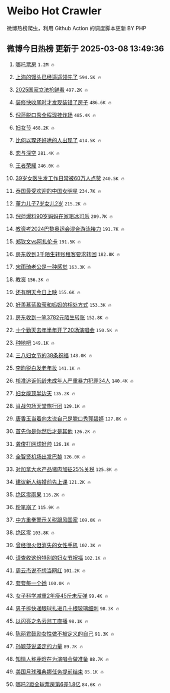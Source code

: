 # Weibo Hot Crawler 



微博热榜爬虫，利用 Github Action 的调度脚本更新 BY PHP 


## 微博今日热榜 更新于 2025-03-08 13:49:36 
1. [哪吒票房](https://s.weibo.com/weibo?q=%E5%93%AA%E5%90%92%E7%A5%A8%E6%88%BF&t=31&band_rank=1&Refer=top) `1.2M 🔥` 

1. [上海的馒头已经遥遥领先了](https://s.weibo.com/weibo?q=%E4%B8%8A%E6%B5%B7%E7%9A%84%E9%A6%92%E5%A4%B4%E5%B7%B2%E7%BB%8F%E9%81%A5%E9%81%A5%E9%A2%86%E5%85%88%E4%BA%86&t=31&band_rank=2&Refer=top) `594.5K 🔥` 

1. [2025国家立法抢鲜看](https://s.weibo.com/weibo?q=%232025%E5%9B%BD%E5%AE%B6%E7%AB%8B%E6%B3%95%E6%8A%A2%E9%B2%9C%E7%9C%8B%23&t=31&band_rank=3&Refer=top) `497.2K 🔥` 

1. [装修快收尾时才发现装错了房子](https://s.weibo.com/weibo?q=%23%E8%A3%85%E4%BF%AE%E5%BF%AB%E6%94%B6%E5%B0%BE%E6%97%B6%E6%89%8D%E5%8F%91%E7%8E%B0%E8%A3%85%E9%94%99%E4%BA%86%E6%88%BF%E5%AD%90%23&t=31&band_rank=4&Refer=top) `486.6K 🔥` 

1. [倪萍脱口秀全程现挂炸场](https://s.weibo.com/weibo?q=%E5%80%AA%E8%90%8D%E8%84%B1%E5%8F%A3%E7%A7%80%E5%85%A8%E7%A8%8B%E7%8E%B0%E6%8C%82%E7%82%B8%E5%9C%BA&t=31&band_rank=5&Refer=top) `485.4K 🔥` 

1. [妇女节](https://s.weibo.com/weibo?q=%23%E5%A6%87%E5%A5%B3%E8%8A%82%23&t=31&band_rank=6&Refer=top) `468.2K 🔥` 

1. [比何以琛还好哄的人出现了](https://s.weibo.com/weibo?q=%E6%AF%94%E4%BD%95%E4%BB%A5%E7%90%9B%E8%BF%98%E5%A5%BD%E5%93%84%E7%9A%84%E4%BA%BA%E5%87%BA%E7%8E%B0%E4%BA%86&t=31&band_rank=7&Refer=top) `414.5K 🔥` 

1. [恋与深空](https://s.weibo.com/weibo?q=%23%E6%81%8B%E4%B8%8E%E6%B7%B1%E7%A9%BA%23&t=31&band_rank=8&Refer=top) `281.4K 🔥` 

1. [王者荣耀](https://s.weibo.com/weibo?q=%E7%8E%8B%E8%80%85%E8%8D%A3%E8%80%80&t=31&band_rank=9&Refer=top) `246.0K 🔥` 

1. [39岁女医生发工作日常被60万人点赞](https://s.weibo.com/weibo?q=%2339%E5%B2%81%E5%A5%B3%E5%8C%BB%E7%94%9F%E5%8F%91%E5%B7%A5%E4%BD%9C%E6%97%A5%E5%B8%B8%E8%A2%AB60%E4%B8%87%E4%BA%BA%E7%82%B9%E8%B5%9E%23&t=31&band_rank=10&Refer=top) `240.5K 🔥` 

1. [泰国最受欢迎的中国女明星](https://s.weibo.com/weibo?q=%23%E6%B3%B0%E5%9B%BD%E6%9C%80%E5%8F%97%E6%AC%A2%E8%BF%8E%E7%9A%84%E4%B8%AD%E5%9B%BD%E5%A5%B3%E6%98%8E%E6%98%9F%23&t=31&band_rank=11&Refer=top) `234.7K 🔥` 

1. [董力儿子7岁女儿2岁](https://s.weibo.com/weibo?q=%23%E8%91%A3%E5%8A%9B%E5%84%BF%E5%AD%907%E5%B2%81%E5%A5%B3%E5%84%BF2%E5%B2%81%23&t=31&band_rank=12&Refer=top) `215.2K 🔥` 

1. [倪萍爆料90岁妈妈在家喝冰可乐](https://s.weibo.com/weibo?q=%E5%80%AA%E8%90%8D%E7%88%86%E6%96%9990%E5%B2%81%E5%A6%88%E5%A6%88%E5%9C%A8%E5%AE%B6%E5%96%9D%E5%86%B0%E5%8F%AF%E4%B9%90&t=31&band_rank=13&Refer=top) `209.7K 🔥` 

1. [教资考2024巴黎奥运会混合游泳接力](https://s.weibo.com/weibo?q=%23%E6%95%99%E8%B5%84%E8%80%832024%E5%B7%B4%E9%BB%8E%E5%A5%A5%E8%BF%90%E4%BC%9A%E6%B7%B7%E5%90%88%E6%B8%B8%E6%B3%B3%E6%8E%A5%E5%8A%9B%23&t=31&band_rank=14&Refer=top) `191.7K 🔥` 

1. [郑钦文vs阿扎伦卡](https://s.weibo.com/weibo?q=%23%E9%83%91%E9%92%A6%E6%96%87vs%E9%98%BF%E6%89%8E%E4%BC%A6%E5%8D%A1%23&t=31&band_rank=15&Refer=top) `191.5K 🔥` 

1. [房东收到3千陌生转账租客要求转回](https://s.weibo.com/weibo?q=%23%E6%88%BF%E4%B8%9C%E6%94%B6%E5%88%B03%E5%8D%83%E9%99%8C%E7%94%9F%E8%BD%AC%E8%B4%A6%E7%A7%9F%E5%AE%A2%E8%A6%81%E6%B1%82%E8%BD%AC%E5%9B%9E%23&t=31&band_rank=16&Refer=top) `182.8K 🔥` 

1. [宋雨琦老公是一种感觉](https://s.weibo.com/weibo?q=%E5%AE%8B%E9%9B%A8%E7%90%A6%E8%80%81%E5%85%AC%E6%98%AF%E4%B8%80%E7%A7%8D%E6%84%9F%E8%A7%89&t=31&band_rank=17&Refer=top) `163.3K 🔥` 

1. [教资](https://s.weibo.com/weibo?q=%E6%95%99%E8%B5%84&t=31&band_rank=18&Refer=top) `156.3K 🔥` 

1. [还有明天今日上映](https://s.weibo.com/weibo?q=%23%E8%BF%98%E6%9C%89%E6%98%8E%E5%A4%A9%E4%BB%8A%E6%97%A5%E4%B8%8A%E6%98%A0%23&t=31&band_rank=19&Refer=top) `155.6K 🔥` 

1. [好羡慕蓝盈莹和妈妈的相处方式](https://s.weibo.com/weibo?q=%E5%A5%BD%E7%BE%A1%E6%85%95%E8%93%9D%E7%9B%88%E8%8E%B9%E5%92%8C%E5%A6%88%E5%A6%88%E7%9A%84%E7%9B%B8%E5%A4%84%E6%96%B9%E5%BC%8F&t=31&band_rank=20&Refer=top) `153.3K 🔥` 

1. [房东收到一笔3782元陌生转账](https://s.weibo.com/weibo?q=%23%E6%88%BF%E4%B8%9C%E6%94%B6%E5%88%B0%E4%B8%80%E7%AC%943782%E5%85%83%E9%99%8C%E7%94%9F%E8%BD%AC%E8%B4%A6%23&t=31&band_rank=21&Refer=top) `152.8K 🔥` 

1. [十个勤天去年半年开了20场演唱会](https://s.weibo.com/weibo?q=%23%E5%8D%81%E4%B8%AA%E5%8B%A4%E5%A4%A9%E5%8E%BB%E5%B9%B4%E5%8D%8A%E5%B9%B4%E5%BC%80%E4%BA%8620%E5%9C%BA%E6%BC%94%E5%94%B1%E4%BC%9A%23&t=31&band_rank=22&Refer=top) `150.5K 🔥` 

1. [种地吧](https://s.weibo.com/weibo?q=%E7%A7%8D%E5%9C%B0%E5%90%A7&t=31&band_rank=23&Refer=top) `149.1K 🔥` 

1. [三八妇女节的38条祝福](https://s.weibo.com/weibo?q=%23%E4%B8%89%E5%85%AB%E5%A6%87%E5%A5%B3%E8%8A%82%E7%9A%8438%E6%9D%A1%E7%A5%9D%E7%A6%8F%23&t=31&band_rank=24&Refer=top) `148.0K 🔥` 

1. [李昀锐白发老年妆](https://s.weibo.com/weibo?q=%23%E6%9D%8E%E6%98%80%E9%94%90%E7%99%BD%E5%8F%91%E8%80%81%E5%B9%B4%E5%A6%86%23&t=31&band_rank=25&Refer=top) `141.1K 🔥` 

1. [核准追诉低龄未成年人严重暴力犯罪34人](https://s.weibo.com/weibo?q=%23%E6%A0%B8%E5%87%86%E8%BF%BD%E8%AF%89%E4%BD%8E%E9%BE%84%E6%9C%AA%E6%88%90%E5%B9%B4%E4%BA%BA%E4%B8%A5%E9%87%8D%E6%9A%B4%E5%8A%9B%E7%8A%AF%E7%BD%AA34%E4%BA%BA%23&t=31&band_rank=26&Refer=top) `140.4K 🔥` 

1. [妇女能顶半边天](https://s.weibo.com/weibo?q=%E5%A6%87%E5%A5%B3%E8%83%BD%E9%A1%B6%E5%8D%8A%E8%BE%B9%E5%A4%A9&t=31&band_rank=27&Refer=top) `135.2K 🔥` 

1. [肖战包场天堂旅行团](https://s.weibo.com/weibo?q=%23%E8%82%96%E6%88%98%E5%8C%85%E5%9C%BA%E5%A4%A9%E5%A0%82%E6%97%85%E8%A1%8C%E5%9B%A2%23&t=31&band_rank=28&Refer=top) `129.1K 🔥` 

1. [唐香玉当着向太说自己是脱口秀郭碧婷](https://s.weibo.com/weibo?q=%E5%94%90%E9%A6%99%E7%8E%89%E5%BD%93%E7%9D%80%E5%90%91%E5%A4%AA%E8%AF%B4%E8%87%AA%E5%B7%B1%E6%98%AF%E8%84%B1%E5%8F%A3%E7%A7%80%E9%83%AD%E7%A2%A7%E5%A9%B7&t=31&band_rank=29&Refer=top) `127.8K 🔥` 

1. [首先你是你然后才是其他](https://s.weibo.com/weibo?q=%23%E9%A6%96%E5%85%88%E4%BD%A0%E6%98%AF%E4%BD%A0%E7%84%B6%E5%90%8E%E6%89%8D%E6%98%AF%E5%85%B6%E4%BB%96%23&t=31&band_rank=30&Refer=top) `126.2K 🔥` 

1. [龚俊打网球好帅](https://s.weibo.com/weibo?q=%23%E9%BE%9A%E4%BF%8A%E6%89%93%E7%BD%91%E7%90%83%E5%A5%BD%E5%B8%85%23&t=31&band_rank=31&Refer=top) `126.1K 🔥` 

1. [全智贤机场出发巴黎](https://s.weibo.com/weibo?q=%23%E5%85%A8%E6%99%BA%E8%B4%A4%E6%9C%BA%E5%9C%BA%E5%87%BA%E5%8F%91%E5%B7%B4%E9%BB%8E%23&t=31&band_rank=32&Refer=top) `126.0K 🔥` 

1. [对加拿大水产品猪肉加征25%关税](https://s.weibo.com/weibo?q=%23%E5%AF%B9%E5%8A%A0%E6%8B%BF%E5%A4%A7%E6%B0%B4%E4%BA%A7%E5%93%81%E7%8C%AA%E8%82%89%E5%8A%A0%E5%BE%8125%25%E5%85%B3%E7%A8%8E%23&t=31&band_rank=33&Refer=top) `125.8K 🔥` 

1. [建议新人结婚前先上课](https://s.weibo.com/weibo?q=%23%E5%BB%BA%E8%AE%AE%E6%96%B0%E4%BA%BA%E7%BB%93%E5%A9%9A%E5%89%8D%E5%85%88%E4%B8%8A%E8%AF%BE%23&t=31&band_rank=34&Refer=top) `121.2K 🔥` 

1. [绝区零雨果](https://s.weibo.com/weibo?q=%23%E7%BB%9D%E5%8C%BA%E9%9B%B6%E9%9B%A8%E6%9E%9C%23&t=31&band_rank=35&Refer=top) `116.2K 🔥` 

1. [粉笔崩了](https://s.weibo.com/weibo?q=%E7%B2%89%E7%AC%94%E5%B4%A9%E4%BA%86&t=31&band_rank=36&Refer=top) `115.9K 🔥` 

1. [中方重拳警示关税跟风国家](https://s.weibo.com/weibo?q=%23%E4%B8%AD%E6%96%B9%E9%87%8D%E6%8B%B3%E8%AD%A6%E7%A4%BA%E5%85%B3%E7%A8%8E%E8%B7%9F%E9%A3%8E%E5%9B%BD%E5%AE%B6%23&t=31&band_rank=37&Refer=top) `109.0K 🔥` 

1. [绝区零](https://s.weibo.com/weibo?q=%E7%BB%9D%E5%8C%BA%E9%9B%B6&t=31&band_rank=38&Refer=top) `103.8K 🔥` 

1. [曾经很火但消失的女性手机](https://s.weibo.com/weibo?q=%23%E6%9B%BE%E7%BB%8F%E5%BE%88%E7%81%AB%E4%BD%86%E6%B6%88%E5%A4%B1%E7%9A%84%E5%A5%B3%E6%80%A7%E6%89%8B%E6%9C%BA%23&t=31&band_rank=39&Refer=top) `102.3K 🔥` 

1. [请查收这份特别的妇女节祝福](https://s.weibo.com/weibo?q=%23%E8%AF%B7%E6%9F%A5%E6%94%B6%E8%BF%99%E4%BB%BD%E7%89%B9%E5%88%AB%E7%9A%84%E5%A6%87%E5%A5%B3%E8%8A%82%E7%A5%9D%E7%A6%8F%23&t=31&band_rank=40&Refer=top) `102.1K 🔥` 

1. [周云杰说不想当网红](https://s.weibo.com/weibo?q=%23%E5%91%A8%E4%BA%91%E6%9D%B0%E8%AF%B4%E4%B8%8D%E6%83%B3%E5%BD%93%E7%BD%91%E7%BA%A2%23&t=31&band_rank=41&Refer=top) `101.2K 🔥` 

1. [夸夸每一个她](https://s.weibo.com/weibo?q=%23%E5%A4%B8%E5%A4%B8%E6%AF%8F%E4%B8%80%E4%B8%AA%E5%A5%B9%23&t=31&band_rank=42&Refer=top) `100.0K 🔥` 

1. [女子科学减重2年瘦45斤未反弹](https://s.weibo.com/weibo?q=%23%E5%A5%B3%E5%AD%90%E7%A7%91%E5%AD%A6%E5%87%8F%E9%87%8D2%E5%B9%B4%E7%98%A645%E6%96%A4%E6%9C%AA%E5%8F%8D%E5%BC%B9%23&t=31&band_rank=43&Refer=top) `99.4K 🔥` 

1. [男子拆快递眼球扎进几十根玻璃细刺](https://s.weibo.com/weibo?q=%23%E7%94%B7%E5%AD%90%E6%8B%86%E5%BF%AB%E9%80%92%E7%9C%BC%E7%90%83%E6%89%8E%E8%BF%9B%E5%87%A0%E5%8D%81%E6%A0%B9%E7%8E%BB%E7%92%83%E7%BB%86%E5%88%BA%23&t=31&band_rank=44&Refer=top) `98.3K 🔥` 

1. [以闪亮之名云监工直播](https://s.weibo.com/weibo?q=%23%E4%BB%A5%E9%97%AA%E4%BA%AE%E4%B9%8B%E5%90%8D%E4%BA%91%E7%9B%91%E5%B7%A5%E7%9B%B4%E6%92%AD%23&t=31&band_rank=45&Refer=top) `98.1K 🔥` 

1. [陈丽君鼓励女性做不被定义的自己](https://s.weibo.com/weibo?q=%23%E9%99%88%E4%B8%BD%E5%90%9B%E9%BC%93%E5%8A%B1%E5%A5%B3%E6%80%A7%E5%81%9A%E4%B8%8D%E8%A2%AB%E5%AE%9A%E4%B9%89%E7%9A%84%E8%87%AA%E5%B7%B1%23&t=31&band_rank=46&Refer=top) `91.3K 🔥` 

1. [孙颖莎说坚定的力量](https://s.weibo.com/weibo?q=%23%E5%AD%99%E9%A2%96%E8%8E%8E%E8%AF%B4%E5%9D%9A%E5%AE%9A%E7%9A%84%E5%8A%9B%E9%87%8F%23&t=31&band_rank=47&Refer=top) `89.7K 🔥` 

1. [知情人称鹿晗在为演唱会做准备](https://s.weibo.com/weibo?q=%23%E7%9F%A5%E6%83%85%E4%BA%BA%E7%A7%B0%E9%B9%BF%E6%99%97%E5%9C%A8%E4%B8%BA%E6%BC%94%E5%94%B1%E4%BC%9A%E5%81%9A%E5%87%86%E5%A4%87%23&t=31&band_rank=48&Refer=top) `88.7K 🔥` 

1. [美国月球雅典娜任务提前结束](https://s.weibo.com/weibo?q=%23%E7%BE%8E%E5%9B%BD%E6%9C%88%E7%90%83%E9%9B%85%E5%85%B8%E5%A8%9C%E4%BB%BB%E5%8A%A1%E6%8F%90%E5%89%8D%E7%BB%93%E6%9D%9F%23&t=31&band_rank=49&Refer=top) `85.1K 🔥` 

1. [哪吒2距全球票房第6差1.8亿](https://s.weibo.com/weibo?q=%23%E5%93%AA%E5%90%922%E8%B7%9D%E5%85%A8%E7%90%83%E7%A5%A8%E6%88%BF%E7%AC%AC6%E5%B7%AE1.8%E4%BA%BF%23&t=31&band_rank=50&Refer=top) `84.6K 🔥` 


